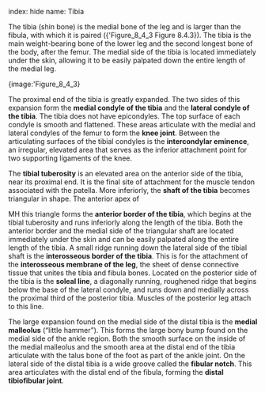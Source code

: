 index: hide
name: Tibia

The tibia (shin bone) is the medial bone of the leg and is larger than the fibula, with which it is paired ({'Figure_8_4_3 Figure 8.4.3}). The tibia is the main weight-bearing bone of the lower leg and the second longest bone of the body, after the femur. The medial side of the tibia is located immediately under the skin, allowing it to be easily palpated down the entire length of the medial leg.


{image:'Figure_8_4_3}
        

The proximal end of the tibia is greatly expanded. The two sides of this expansion form the  **medial condyle of the tibia** and the  **lateral condyle of the tibia**. The tibia does not have epicondyles. The top surface of each condyle is smooth and flattened. These areas articulate with the medial and lateral condyles of the femur to form the  **knee joint**. Between the articulating surfaces of the tibial condyles is the  **intercondylar eminence**, an irregular, elevated area that serves as the inferior attachment point for two supporting ligaments of the knee.

The  **tibial tuberosity** is an elevated area on the anterior side of the tibia, near its proximal end. It is the final site of attachment for the muscle tendon associated with the patella. More inferiorly, the  **shaft of the tibia** becomes triangular in shape. The anterior apex of

MH this triangle forms the  **anterior border of the tibia**, which begins at the tibial tuberosity and runs inferiorly along the length of the tibia. Both the anterior border and the medial side of the triangular shaft are located immediately under the skin and can be easily palpated along the entire length of the tibia. A small ridge running down the lateral side of the tibial shaft is the  **interosseous border of the tibia**. This is for the attachment of the  **interosseous membrane of the leg**, the sheet of dense connective tissue that unites the tibia and fibula bones. Located on the posterior side of the tibia is the  **soleal line**, a diagonally running, roughened ridge that begins below the base of the lateral condyle, and runs down and medially across the proximal third of the posterior tibia. Muscles of the posterior leg attach to this line.

The large expansion found on the medial side of the distal tibia is the  **medial malleolus** (“little hammer”). This forms the large bony bump found on the medial side of the ankle region. Both the smooth surface on the inside of the medial malleolus and the smooth area at the distal end of the tibia articulate with the talus bone of the foot as part of the ankle joint. On the lateral side of the distal tibia is a wide groove called the  **fibular notch**. This area articulates with the distal end of the fibula, forming the  **distal tibiofibular joint**.
